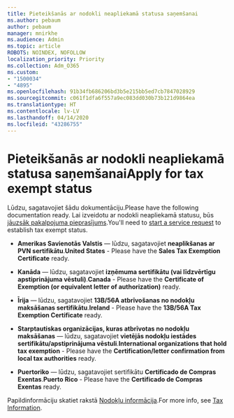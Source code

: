 ```yaml
---
title: Pieteikšanās ar nodokli neapliekamā statusa saņemšanai
ms.author: pebaum
author: pebaum
manager: mnirkhe
ms.audience: Admin
ms.topic: article
ROBOTS: NOINDEX, NOFOLLOW
localization_priority: Priority
ms.collection: Adm_O365
ms.custom:
- "1500034"
- "4895"
ms.openlocfilehash: 91b34fb686206bd3b5e215bb5ed7cb7847028929
ms.sourcegitcommit: c061f1dfa6f557a9ec083dd030b73b121d9864ea
ms.translationtype: HT
ms.contentlocale: lv-LV
ms.lasthandoff: 04/14/2020
ms.locfileid: "43286755"
---
```

# <a name="apply-for-tax-exempt-status"></a><span data-ttu-id="623c5-102">Pieteikšanās ar nodokli neapliekamā statusa saņemšanai</span><span class="sxs-lookup"><span data-stu-id="623c5-102">Apply for tax exempt status</span></span>

<span data-ttu-id="623c5-103">Lūdzu, sagatavojiet šādu dokumentāciju.</span><span class="sxs-lookup"><span data-stu-id="623c5-103">Please have the following documentation ready.</span></span> <span data-ttu-id="623c5-104">Lai izveidotu ar nodokli neapliekamā statusu, būs [jāuzsāk pakalpojuma pieprasījums](https://docs.microsoft.com/office365/admin/contact-support-for-business-products).</span><span class="sxs-lookup"><span data-stu-id="623c5-104">You'll need to [start a service request](https://docs.microsoft.com/office365/admin/contact-support-for-business-products) to establish tax exempt status.</span></span>

- <span data-ttu-id="623c5-105">**Amerikas Savienotās Valstis** — lūdzu, sagatavojiet **neaplikšanas ar PVN sertifikātu**.</span><span class="sxs-lookup"><span data-stu-id="623c5-105">**United States** - Please have the **Sales Tax Exemption Certificate** ready.</span></span>

- <span data-ttu-id="623c5-106">**Kanāda** — lūdzu, sagatavojiet **izņēmuma sertifikātu (vai līdzvērtīgu apstiprinājuma vēstuli)**.</span><span class="sxs-lookup"><span data-stu-id="623c5-106">**Canada** - Please have the **Certificate of Exemption (or equivalent letter of authorization)** ready.</span></span>

- <span data-ttu-id="623c5-107">**Īrija** — lūdzu, sagatavojiet **13B/56A atbrīvošanas no nodokļu maksāšanas sertifikātu**.</span><span class="sxs-lookup"><span data-stu-id="623c5-107">**Ireland** - Please have the **13B/56A Tax Exemption Certificate** ready.</span></span>

- <span data-ttu-id="623c5-108">**Starptautiskas organizācijas, kuras atbrīvotas no nodokļu maksāšanas** — lūdzu, sagatavojiet **vietējās nodokļu iestādes sertifikātu/apstiprinājuma vēstuli**.</span><span class="sxs-lookup"><span data-stu-id="623c5-108">**International organizations that hold tax exemption** - Please have the **Certification/letter confirmation from local tax authorities** ready.</span></span>

- <span data-ttu-id="623c5-109">**Puertoriko** — lūdzu, sagatavojiet sertifikātu **Certificado de Compras Exentas**.</span><span class="sxs-lookup"><span data-stu-id="623c5-109">**Puerto Rico** - Please have the **Certificado de Compras Exentas** ready.</span></span>

<span data-ttu-id="623c5-110">Papildinformāciju skatiet rakstā [Nodokļu informācija](https://docs.microsoft.com/microsoft-365/commerce/billing-and-payments/tax-information?view=o365-worldwide).</span><span class="sxs-lookup"><span data-stu-id="623c5-110">For more info, see [Tax Information](https://docs.microsoft.com/microsoft-365/commerce/billing-and-payments/tax-information?view=o365-worldwide).</span></span>
